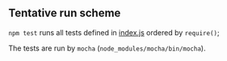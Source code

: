 Tentative run scheme
--------------------

`npm test` runs all tests defined in [index.js](index.js) ordered by `require()`;

The tests are run by `mocha` (`node_modules/mocha/bin/mocha`).
